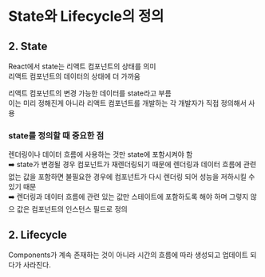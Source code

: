 # State와 Lifecycle의 정의
## 2. State
React에서 state는 리액트 컴포넌트의 상태를 의미 <br>
리액트 컴포넌트의 데이터의 상태에 더 가까움

리액트 컴포넌트의 변경 가능한 데이터를 state라고 부름<br>
이는 미리 정해진게 아니라 리액트 컴포넌트를 개발하는 각 개발자가 직접 정의해서 사용

### state를 정의할 때 중요한 점
렌더링이나 데이터 흐름에 사용하는 것만 state에 포함시켜야 함 <br>
➡️ state가 변경될 경우 컴포넌트가 재렌더링되기 때문에 렌더링과 데이터 흐름에 관련 없는 값을 포함하면 불필요한 경우에 컴포넌트가 다시 렌더링 되어 성능을 저하시킬 수 있기 때문<br>
➡️ 렌더링과 데이터 흐름에 관련 있는 값만 스테이트에 포함하도록 해야 하며 그렇지 않으 값은 컴포넌트의 인스턴스 필드로 정의

## 2. Lifecycle
Components가 계속 존재하는 것이 아니라 시간의 흐름에 따라 생성되고 업데이트 되다가 사라진다.